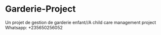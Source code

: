 # Garderie-Project
Un projet de gestion de garderie enfant//A child care management project
Whatsapp: +235650256052
